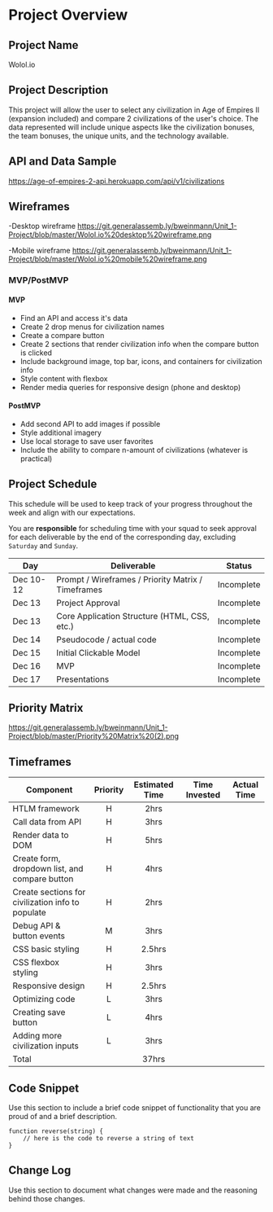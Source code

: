 
# Project Overview

## Project Name

Wolol.io

## Project Description

This project will allow the user to select any civilization in Age of Empires II (expansion included) and compare 2 civilizations of the user's choice. The data represented will include unique aspects like the civilization bonuses, the team bonuses, the unique units, and the technology available.

## API and Data Sample

https://age-of-empires-2-api.herokuapp.com/api/v1/civilizations

## Wireframes

-Desktop wireframe
https://git.generalassemb.ly/bweinmann/Unit_1-Project/blob/master/Wolol.io%20desktop%20wireframe.png

-Mobile wireframe
https://git.generalassemb.ly/bweinmann/Unit_1-Project/blob/master/Wolol.io%20mobile%20wireframe.png

### MVP/PostMVP


#### MVP 


- Find an API and access it's data 
- Create 2 drop menus for civilization names
- Create a compare button
- Create 2 sections that render civilization info when the compare button is clicked
- Include background image, top bar, icons, and containers for civilization info
- Style content with flexbox
- Render media queries for responsive design (phone and desktop)

#### PostMVP  

- Add second API to add images if possible
- Style additional imagery
- Use local storage to save user favorites
- Include the ability to compare n-amount of civilizations (whatever is practical)

## Project Schedule

This schedule will be used to keep track of your progress throughout the week and align with our expectations.  

You are **responsible** for scheduling time with your squad to seek approval for each deliverable by the end of the corresponding day, excluding `Saturday` and `Sunday`.

|  Day | Deliverable | Status
|---|---| ---|
|Dec 10-12| Prompt / Wireframes / Priority Matrix / Timeframes | Incomplete
|Dec 13| Project Approval | Incomplete
|Dec 13| Core Application Structure (HTML, CSS, etc.) | Incomplete
|Dec 14| Pseudocode / actual code | Incomplete
|Dec 15| Initial Clickable Model  | Incomplete
|Dec 16| MVP | Incomplete
|Dec 17| Presentations | Incomplete

## Priority Matrix

https://git.generalassemb.ly/bweinmann/Unit_1-Project/blob/master/Priority%20Matrix%20(2).png

## Timeframes

| Component | Priority | Estimated Time | Time Invested | Actual Time |
| --- | :---: |  :---: | :---: | :---: |
| HTLM framework | H | 2hrs|  |  |
| Call data from API | H | 3hrs|  |  |
| Render data to DOM | H | 5hrs|  |  |
| Create form, dropdown list, and compare button| H | 4hrs|  |  |
| Create sections for civilization info to populate | H | 2hrs|  |  |
| Debug API & button events | M | 3hrs|  |  |
| CSS basic styling | H | 2.5hrs|  |  |
| CSS flexbox styling | H | 3hrs|  |  |
| Responsive design | H | 2.5hrs|  |  |
| Optimizing code | L | 3hrs|  |  |
| Creating save button | L | 4hrs|  |  |
| Adding more civilization inputs | L | 3hrs|  |  |
| Total | | 37hrs|  |  |


## Code Snippet

Use this section to include a brief code snippet of functionality that you are proud of and a brief description.  

```
function reverse(string) {
	// here is the code to reverse a string of text
}
```

## Change Log
 Use this section to document what changes were made and the reasoning behind those changes.  
